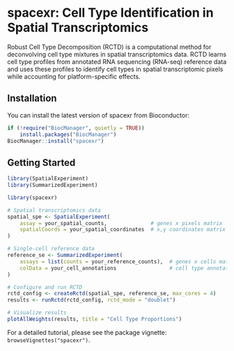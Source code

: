 # spacexr: Cell Type Identification in Spatial Transcriptomics

Robust Cell Type Decomposition (RCTD) is a computational method for deconvolving
cell type mixtures in spatial transcriptomics data. RCTD learns cell type
profiles from annotated RNA sequencing (RNA-seq) reference data and uses these
profiles to identify cell types in spatial transcriptomic pixels while
accounting for platform-specific effects.

## Installation

You can install the latest version of spacexr from Bioconductor:

```r
if (!require("BiocManager", quietly = TRUE))
    install.packages("BiocManager")
BiocManager::install("spacexr")
```

## Getting Started

```r
library(SpatialExperiment)
library(SummarizedExperiment)

library(spacexr)

# Spatial transcriptomics data
spatial_spe <- SpatialExperiment(
    assay = your_spatial_counts,              # genes x pixels matrix
    spatialCoords = your_spatial_coordinates  # x,y coordinates matrix
)

# Single-cell reference data
reference_se <- SummarizedExperiment(
    assays = list(counts = your_reference_counts),  # genes x cells matrix
    colData = your_cell_annotations                 # cell type annotations df
)

# Configure and run RCTD
rctd_config <- createRctd(spatial_spe, reference_se, max_cores = 4)
results <- runRctd(rctd_config, rctd_mode = "doublet")

# Visualize results
plotAllWeights(results, title = "Cell Type Proportions")
```

For a detailed tutorial, please see the package vignette:
`browseVignettes("spacexr")`.
